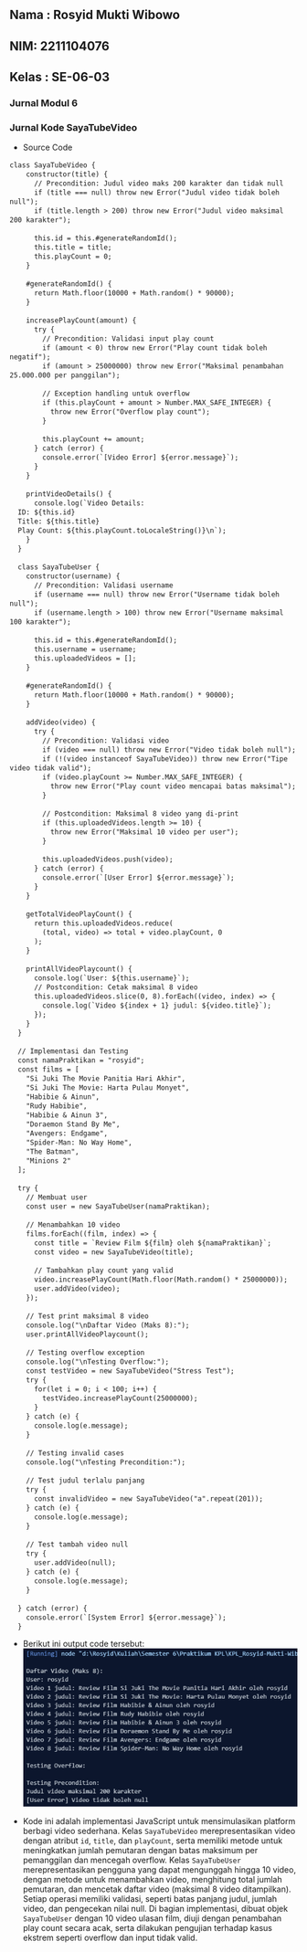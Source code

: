 <h2>Nama : Rosyid Mukti Wibowo</h2>
<h2>NIM: 2211104076</h2>
<h2>Kelas : SE-06-03</h2>

<h3>Jurnal Modul 6</h3>

### Jurnal Kode SayaTubeVideo
- Source Code 
```
class SayaTubeVideo {
    constructor(title) {
      // Precondition: Judul video maks 200 karakter dan tidak null
      if (title === null) throw new Error("Judul video tidak boleh null");
      if (title.length > 200) throw new Error("Judul video maksimal 200 karakter");
      
      this.id = this.#generateRandomId();
      this.title = title;
      this.playCount = 0;
    }
  
    #generateRandomId() {
      return Math.floor(10000 + Math.random() * 90000);
    }
  
    increasePlayCount(amount) {
      try {
        // Precondition: Validasi input play count
        if (amount < 0) throw new Error("Play count tidak boleh negatif");
        if (amount > 25000000) throw new Error("Maksimal penambahan 25.000.000 per panggilan");
        
        // Exception handling untuk overflow
        if (this.playCount + amount > Number.MAX_SAFE_INTEGER) {
          throw new Error("Overflow play count");
        }
        
        this.playCount += amount;
      } catch (error) {
        console.error(`[Video Error] ${error.message}`);
      }
    }
  
    printVideoDetails() {
      console.log(`Video Details:
  ID: ${this.id}
  Title: ${this.title}
  Play Count: ${this.playCount.toLocaleString()}\n`);
    }
  }
  
  class SayaTubeUser {
    constructor(username) {
      // Precondition: Validasi username
      if (username === null) throw new Error("Username tidak boleh null");
      if (username.length > 100) throw new Error("Username maksimal 100 karakter");
      
      this.id = this.#generateRandomId();
      this.username = username;
      this.uploadedVideos = [];
    }
  
    #generateRandomId() {
      return Math.floor(10000 + Math.random() * 90000);
    }
  
    addVideo(video) {
      try {
        // Precondition: Validasi video
        if (video === null) throw new Error("Video tidak boleh null");
        if (!(video instanceof SayaTubeVideo)) throw new Error("Tipe video tidak valid");
        if (video.playCount >= Number.MAX_SAFE_INTEGER) {
          throw new Error("Play count video mencapai batas maksimal");
        }
        
        // Postcondition: Maksimal 8 video yang di-print
        if (this.uploadedVideos.length >= 10) {
          throw new Error("Maksimal 10 video per user");
        }
        
        this.uploadedVideos.push(video);
      } catch (error) {
        console.error(`[User Error] ${error.message}`);
      }
    }
  
    getTotalVideoPlayCount() {
      return this.uploadedVideos.reduce(
        (total, video) => total + video.playCount, 0
      );
    }
  
    printAllVideoPlaycount() {
      console.log(`User: ${this.username}`);
      // Postcondition: Cetak maksimal 8 video
      this.uploadedVideos.slice(0, 8).forEach((video, index) => {
        console.log(`Video ${index + 1} judul: ${video.title}`);
      });
    }
  }
  
  // Implementasi dan Testing
  const namaPraktikan = "rosyid";
  const films = [
    "Si Juki The Movie Panitia Hari Akhir", 
    "Si Juki The Movie: Harta Pulau Monyet",
    "Habibie & Ainun",
    "Rudy Habibie",
    "Habibie & Ainun 3",
    "Doraemon Stand By Me",
    "Avengers: Endgame",
    "Spider-Man: No Way Home",
    "The Batman",
    "Minions 2"
  ];
  
  try {
    // Membuat user
    const user = new SayaTubeUser(namaPraktikan);
    
    // Menambahkan 10 video
    films.forEach((film, index) => {
      const title = `Review Film ${film} oleh ${namaPraktikan}`;
      const video = new SayaTubeVideo(title);
      
      // Tambahkan play count yang valid
      video.increasePlayCount(Math.floor(Math.random() * 25000000));
      user.addVideo(video);
    });
  
    // Test print maksimal 8 video
    console.log("\nDaftar Video (Maks 8):");
    user.printAllVideoPlaycount();
  
    // Testing overflow exception
    console.log("\nTesting Overflow:");
    const testVideo = new SayaTubeVideo("Stress Test");
    try {
      for(let i = 0; i < 100; i++) {
        testVideo.increasePlayCount(25000000);
      }
    } catch (e) {
      console.log(e.message);
    }
  
    // Testing invalid cases
    console.log("\nTesting Precondition:");
    
    // Test judul terlalu panjang
    try {
      const invalidVideo = new SayaTubeVideo("a".repeat(201));
    } catch (e) {
      console.log(e.message);
    }
    
    // Test tambah video null
    try {
      user.addVideo(null);
    } catch (e) {
      console.log(e.message);
    }
  
  } catch (error) {
    console.error(`[System Error] ${error.message}`);
  }
```

- Berikut ini output code tersebut: <br>
![Saya Tube Video](sayatubevideo.png)

- Kode ini adalah implementasi JavaScript untuk mensimulasikan platform berbagi video sederhana. Kelas `SayaTubeVideo` merepresentasikan video dengan atribut `id`, `title`, dan `playCount`, serta memiliki metode untuk meningkatkan jumlah pemutaran dengan batas maksimum per pemanggilan dan mencegah overflow. Kelas `SayaTubeUser` merepresentasikan pengguna yang dapat mengunggah hingga 10 video, dengan metode untuk menambahkan video, menghitung total jumlah pemutaran, dan mencetak daftar video (maksimal 8 video ditampilkan). Setiap operasi memiliki validasi, seperti batas panjang judul, jumlah video, dan pengecekan nilai null. Di bagian implementasi, dibuat objek `SayaTubeUser` dengan 10 video ulasan film, diuji dengan penambahan play count secara acak, serta dilakukan pengujian terhadap kasus ekstrem seperti overflow dan input tidak valid.